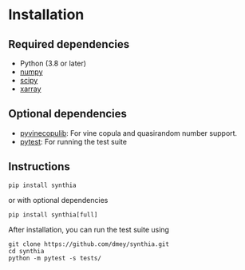 # Installation

## Required dependencies

- Python (3.8 or later)
- [numpy](http://www.numpy.org/)
- [scipy](https://www.scipy.org/scipylib/index.html)
- [xarray](http://xarray.pydata.org/)

## Optional dependencies

- [pyvinecopulib](https://github.com/vinecopulib/pyvinecopulib): For vine copula and quasirandom number support.
- [pytest](https://pytest.org): For running the test suite

## Instructions

```
pip install synthia
```

or with optional dependencies

```
pip install synthia[full]
```

After installation, you can run the test suite using

```
git clone https://github.com/dmey/synthia.git
cd synthia
python -m pytest -s tests/
```
